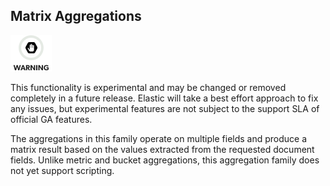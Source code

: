 ## Matrix Aggregations

![Warning](images/icons/warning.png)

This functionality is experimental and may be changed or removed completely in a future release. Elastic will take a best effort approach to fix any issues, but experimental features are not subject to the support SLA of official GA features.

The aggregations in this family operate on multiple fields and produce a matrix result based on the values extracted from the requested document fields. Unlike metric and bucket aggregations, this aggregation family does not yet support scripting.
